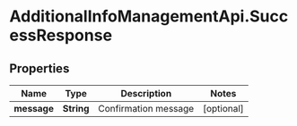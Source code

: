 # AdditionalInfoManagementApi.SuccessResponse

## Properties
Name | Type | Description | Notes
------------ | ------------- | ------------- | -------------
**message** | **String** | Confirmation message | [optional] 
